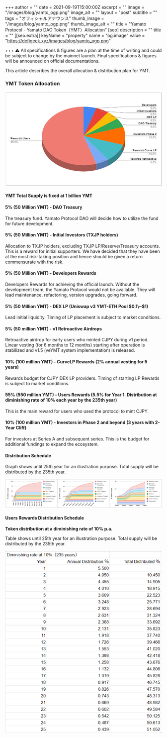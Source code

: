 +++
author = ""
date = 2021-09-19T15:00:00Z
excerpt = ""
image = "/images/blog/yamto_ogp.png"
image_alt = ""
layout = "post"
subtitle = ""
tags = "オフィシャルアナウンス"
thumb_image = "/images/blog/yamto_ogp.png"
thumb_image_alt = ""
title = "Yamato Protocol - Yamato DAO Token（YMT）Allocation"
[seo]
description = ""
title = ""
[[seo.extra]]
keyName = "property"
name = "og:image"
value = "https://defigeek.xyz/images/blog/yamto_ogp.png"

+++
⚠️ All specifications & figures are a plan at the time of writing and could be subject to change by the mainnet launch. Final specifications & figures will be announced on official documentations.

This article describes the overall allocation & distribution plan for YMT.

### **YMT Token Allocation**

![](/images/blog/allocation-1.PNG)

#### **YMT Total Supply is fixed at 1 billion YMT**

#### **5% (50 Million YMT) - DAO Treasury**

The treasury fund. Yamato Protocol DAO will decide how to utilize the fund for future development.

#### **5% (50 Million YMT) - Initial Investors (TXJP holders)**

Allocation to TXJP holders, excluding TXJP LP/Reserve/Treasury accounts. This is a reward for initial supporters. We have decided that they have been at the most risk-taking position and hence should be given a return commensurate with the risk.

#### **5% (50 Million YMT) - Developers Rewards**

Developers Rewards for achieving the official launch. Without the development team, the Yamato Protocol would not be available. They will lead maintenance, refactoring, version upgrades, going forward.

#### **5% (50 Million YMT) - DEX LP (Uniswap v3 YMT-ETH Pool $0.1\~$1)**

Lead initial liquidity. Timing of LP placement is subject to market conditions.

#### **5% (50 million YMT) - v1 Retroactive Airdrops**

Retroactive airdrop for early users who minted CJPY during v1 period. Linear vesting (for 6 months to 12 months) starting after operation is stabilized and v1.5 (veYMT system implementation) is released.

#### **10% (100 million YMT) - CurveLP Rewards (2% annual vesting for 5 years)**

Rewards budget for CJPY DEX LP providers. Timing of starting LP Rewards is subject to market conditions.

#### **55% (550 million YMT) - Users Rewards (5.5% for Year 1. Distribution at diminishing rate of 10% each year by the 235th year)**

This is the main reward for users who used the protocol to mint CJPY.

#### **10% (100 million YMT) - Investors in Phase 2 and beyond (3 years with 2-Year Cliff)**

For investors at Series A and subsequent series. This is the budget for additional fundings to expand the ecosystem.

#### **Distribution Schedule**

Graph shows until 25th year for an illustration purpose. Total supply will be distributed by the 235th year.

![](/images/blog/annualdistribution.PNG)

#### **Users Rewards Distribution Schedule**

**Token distribution at a diminishing rate of 10% p.a.**

Table shows until 25th year for an illustration purpose. Total supply will be distributed by the 235th year.

![](/images/blog/usersrewards.PNG)